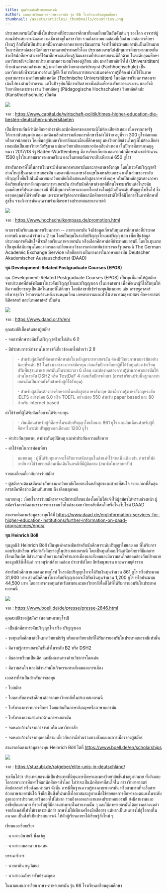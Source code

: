 ```yaml
---
title: ทุนเรียนต่อประเทศเยอรมนี
author: แผนการเรียนภาษา-ภาษาเยอรมัน รุ่น 66 โรงเรียนเตรียมอุดมศึกษา
thumbnail: /assets/articles/_thumbnails/countries.png
---
```


ประเทศเยอรมนีเป็นหนึ่งในประเทศที่มีระบบการศึกษาที่ยอดเยี่ยมเป็นอันดับต้น
ๆ ของโลก อาจารย์ผู้สอนมีประสบการณ์และความเชี่ยวชาญในสาขาวิชา
รวมถึงสภาพแวดล้อมที่เอื้ออำนวยต่อการศึกษาเรียนรู้
อีกทั้งยังเป็นประเทศที่มีความหลากหลายทางวัฒนธรรม
จึงทำให้ประเทศเยอรมันเป็นเป้าหมายในการศึกษาต่อของนักศึกษาจากหลายประเทศทั่วโลก
ประเทศเยอรมนียังมีทุนการศึกษามากมายเพื่อช่วยให้นักศึกษาต่างชาติได้มาศึกษาและเรียนรู้วัฒนธรรมที่ประเทศเยอรมนีอีกด้วย
ในระดับอุดมศึกษา มหาวิทยาลัยจะมีหลายประเภทตามความสนใจของผู้เรียน เช่น
มหาวิทยาลัยทั่วไป (Universitäten) ที่จะเน้นการสอนด้านทฤษฎี
มหาวิทยาลัยวิทยาศาสตร์ประยุกต์ (Fachhochschule)
เป็นมหาวิทยาลัยที่จะเน้นทางด้านปฏิบัติ
ซึ่งการเรียนการสอนจะเน้นองค์ความรู้ที่ต้องนำไปใช้ในภาคอุตสาหกรรม
มหาวิทยาลัยเทคนิค (Technische Universitäten)
ในอดีตการเรียนการสอนจะเน้นไปทางด้านวิศวกรรม
แต่ในปัจจุบันก็มีการเปิดสาขาเพิ่มเติมเพื่อรองรับตลาดแรงงาน
และยังมีวิทยาลัยเฉพาะทาง เช่น วิทยาลัยครู (Pädagogische Hochschulen)
วิทยาลัยศิลปะ (Kunsthochschule) เป็นต้น

![](/assets/articles/ทุนเรียนต่อประเทศเยอรมนี/media/image1.jpg)


จาก :
<https://www.capital.de/wirtschaft-politik/times-higher-education-die-besten-deutschen-universitaeten>

เป็นที่ทราบกันดีว่านักศึกษาต่างชาติและนักศึกษาของเยอรมนีไม่ต้องเสียค่าเทอม
เนื่องจากภาครัฐให้การสนับสนุนค่าเทอม
แต่ต้องเสียค่าธรรมเนียมการศึกษาซึ่งค่าใช้จ่าย อยู่ที่ราว 300 ยูโรต่อเทอม
หรืออาจน้อยกว่า โดยขึ้นอยู่กับมหาวิทยาลัยและเมืองที่ศึกษาอยู่
มหาวิทยาลัยส่วนใหญ่ที่ไม่ต้องเสียค่าเทอมมักเป็นมหาวิทยาลัยรัฐบาล
แต่มหาวิทยาลัยเอกชนจะต้องเสียค่าเทอม (ในปีการศึกษาภาคฤดูหนาว 2017/18 รัฐ
Baden-Württemberg มีการเรียกเก็บค่าเทอมจากนักศึกษาต่างชาติจำนวน 1500
ยูโรในเทอมแรกของภาคเรียน และในเทอมถัดมาจะเก็บเพียงแค่ 650 ยูโร)

สำหรับภาษาที่ใช้ในการเรียนจะมีทั้งภาคภาษาเยอรมันและภาคภาษาอังกฤษ
โดยในระดับปริญญาตรีส่วนใหญ่เป็นภาคภาษาเยอรมัน
และอาจมีภาคภาษาอังกฤษในมหาลัยเอกชน
แต่ในส่วนของระดับปริญญาโทขึ้นไปนั้นมีหลายมหาวิทยาลัยที่เปิดสอนหลักสูตรภาษาอังกฤษ
หรือเป็นหลักสูตรสองภาษา คือเรียนทั้งภาษาอังกฤษและภาษาเยอรมัน
สำหรับนักศึกษาต่างชาติที่สนใจจะมาเรียนต่อในระดับอุดมศึกษาที่ประเทศเยอรมนี
ที่นี่มีทุนการศึกษามากมายโดยส่วนใหญ่มักเป็นระดับปริญญาโทขึ้นไป
ซึ่งครอบคลุมค่าใช้จ่ายทั้งหมด
เพราะภาครัฐต้องการพัฒนานักศึกษาต่างชาติให้ได้มีโอกาสในการศึกษาที่สูงขึ้น
รวมถึงการพัฒนาความร่วมมือระหว่างประเทศและนานาชาติ

![](/assets/articles/ทุนเรียนต่อประเทศเยอรมนี/media/image2.jpg)


จาก : <https://www.hochschulkompass.de/promotion.html>

พวกเรานักเรียนแผนการเรียนภาษา -- ภาษาเยอรมัน
จึงมีข้อมูลเกี่ยวกับทุนการศึกษาต่อที่ประเทศเยอรมนี มาแนะนำจำนวน 2 ทุน
โดยเป็นทุนในระดับปริญญาโทและปริญญาเอก
เพื่อเป็นข้อมูลประกอบการตัดสินใจที่จะเลือกเรียนภาษาเยอรมัน
หรือเลือกศึกษาต่อที่ประเทศเยอรมนี โดยในทุนแรก
เป็นทุนที่สนับสนุนโดยองค์กรแลกเปลี่ยนทางวิชาการแห่งสหพันธ์สาธารณรัฐเยอรมนี
The German Academic Exchange Service
หรือชื่ออย่างเป็นทางการในภาษาเยอรมัน Deutscher Akademischer
Austauschdienst (DAAD)

**ทุน Development-Related Postgraduate Courses (EPOS)**

ทุน Development-Related Postgraduate Courses (EPOS)
เป็นทุนที่มอบให้ผู้สมัครจากประเทศที่กำลังพัฒนาในระดับปริญญาโทและปริญญาเอก
(ในบางสาขา)
เพื่อพัฒนาผู้ที่ได้รับทุนให้มีความเชี่ยวชาญเป็นเลิศในสาขาที่ได้ศึกษา
โดยมีสาขาที่เข้าร่วมทุนมีมากมาย เช่น เศรษฐศาสตร์ บริหารธุรกิจ
วิศวกรรมด้านพลังงานหมุนเวียน เกษตรกรรมและป่าไม้ สาธารณสุขศาสตร์
ศึกษาศาสตร์ นิติศาสตร์ และนิเทศศาสตร์ เป็นต้น

![](/assets/articles/ทุนเรียนต่อประเทศเยอรมนี/media/image3.png)


จาก : <https://www.daad.or.th/en/>

คุณสมบัติเบื้องต้นของผู้สมัคร

\- จบการศึกษาระดับชั้นปริญญาตรีมาไม่เกิน 6 ปี

\- มีประสบการณ์ทำงานในสาขาที่เกี่ยวข้องมาไม่ต่ำกว่า 2 ปี

> \- สำหรับผู้สมัครที่ต้องการศึกษาต่อในหลักสูตรภาษาเยอรมัน
> ต้องมีทักษะภาษาเยอรมันอย่างน้อยที่ระดับ B1 ในช่วงเวลาของการสมัครทุน
> ก่อนเริ่มปีการศึกษาผู้ที่ได้รับทุนต้องเข้าเรียนปรับพื้นฐานภาษาเยอรมันเป็นระยะเวลา
> 6 เดือน และต้องทดสองความรู้ด้านภาษาเยอรมันให้ผ่านในระดับ DSH2 หรือ
> TestDaF 4 ก่อนเริ่มปีการศึกษา
> (การเข้าเรียนปรับพื้นฐานภาษาเยอรมันเป็นภาคบังคับสำหรับผู้ที่ได้รับทุน)
>
> \- สำหรับผู้สมัครต้องการศึกษาต่อในหลักสูตรภาษาอังกฤษ
> ต้องมีความรู้ภาษาอังกฤษระดับ IELTS อย่างน้อย 6.0 หรือ TOEFL อย่างน้อย
> 550 สำหรับ paper based และ 80 สำหรับ internet based

ค่าใช้จ่ายที่ผู้ได้รับคัดเลือกจะได้รับจากทุน

> \- เงินเดือนสำหรับผู้ที่ศึกษาในระดับปริญญาโทเดือนละ 861 ยูโร
> และเงินเดือนสำหรับผู้ที่ศึกษาในระดับปริญญาเอกเดือนละ 1200 ยูโร

\- ค่าประกันสุขภาพ, ค่าประกันอุบัติเหตุ และค่าประกันความเสียหาย

\- ค่าใช้จ่ายในการท่องเที่ยว

> หมายเหตุ :
> ผู้ที่ได้รับทุนอาจจะได้รับการสนับสนุนในด้านค่าใช้จ่ายเพิ่มเติม เช่น
> ค่าเช่าที่พักอาศัย ค่าใช้จ่ายรายเดือนเพิ่มเติมในกรณีที่มีผู้ติดตาม
> (สมาชิกในครอบครัว)

รายละเอียดเกี่ยวกับการรับสมัคร

\- ผู้สมัครจะต้องสมัครเองกับทางมหาวิทยาลัยโดยตรงในหลักสูตรและสาขาที่สนใจ
ระยะเวลาที่สิ้นสุด การสมัครคือช่วงเดือนกันยายน ถึง เดือนตุลาคม

หมายเหตุ :
เงื่อนไขการรับสมัครอาจจะมีการเปลี่ยนแปลงโดยไม่ได้แจ้งให้ผู้สมัครได้ทราบล่วงหน้า
ผู้สมัครจึงควรติดตามข่าวสารทางจากเว็บไซต์ของมหาวิทยาลัยที่สนใจหรือในเว็บไซต์
DAAD

สามารถติดตามข้อมูลของทุนได้ที่
<https://www.daad.de/en/information-services-for-higher-education-institutions/further-information-on-daad-programmes/epos/>

**ทุน Heinrich Böll**

ทุนมูลนิธิ Heinrich Böll
เป็นทุนค่าครองชีพสำหรับนักศึกษาระดับปริญญาโทและเอก
ที่ได้รับการตอบรับเข้าเรียน หรือกำลังศึกษาอยู่ในประเทศเยอรมนี
โดยเป็นทุนที่มอบให้แก่นักศึกษาที่มีผลการเรียนเป็นเลิศ
มีส่วนร่วมหรือความสนใจด้านการเมืองและสังคมและมีความสนใจสอดคล้องกับเป้าหมายของมูลนิธิซึ่งได้แก่
การอนุรักษ์สิ่งแวดล้อม ประชาธิปไตย สิทธิมนุษยชน และความยุติธรรม

สำหรับนักศึกษานอกสหภาพยุโรป ในระดับปริญญาโทจะได้รับเงินทุนจำนวน 861 ยูโร
หรือประมาณ 31,900 บาท ส่วนนักศึกษาในระดับปริญญาเอกจะได้รับเงินทุนจำนวน
1,200 ยูโร หรือประมาณ 44,500 บาท
โดยสามารถขอทุนสำหรับสาขาและมหาวิทยาลัยใดก็ได้ที่ได้รับการยอมรับในประเทศเยอรมนี

![](/assets/articles/ทุนเรียนต่อประเทศเยอรมนี/media/image4.jpeg)


จาก : <https://www.boell.de/de/presse/presse-2846.html>

คุณสมบัติของผู้สมัคร (นอกสหภาพยุโรป)

\- เป็นนักศึกษาระดับปริญญาโท หรือ ปริญญาเอก

\- ขอทุนเพื่อศึกษาต่อในมหาวิทยาลัยรัฐ
หรือมหาวิทยาลัยที่ได้รับการยอมรับในประเทศเยอรมนีเท่านั้น

\- มีความรู้ภาษาเยอรมันขั้นต่ำในระดับ B2 หรือ DSH2

\- มีผลการเรียนเป็นเลิศ และมีผลงานทางด้านวิชาการโดดเด่น

\- มีความสนใจ และมีส่วนร่วมในกิจกรรมทางสังคมและการเมือง

เอกสารที่จำเป็นสำหรับการขอทุน

\- ใบสมัคร

\- ใบตอบรับการเข้าศึกษาต่อจากมหาวิทยาลัยในประเทศเยอรมนี

\- ใบรับรองการจบการศึกษา โดยแปลเป็นภาษาอังกฤษหรือภาษาเยอรมัน

\- ใบรับรองความสามารถด้านภาษาเยอรมัน

\- จดหมายอ้างอิงจากอาจารย์ หรือ มหาวิทยาลัย

\- จดหมายอ้างอิงจากบุคคลที่สาม
เกี่ยวกับการมีส่วนร่วมทางสังคมและการเมืองของผู้สมัคร

สามารถติดตามข้อมูลของทุน Heinrich Böll ได้ที่
<https://www.boell.de/en/scholarships>

![](/assets/articles/ทุนเรียนต่อประเทศเยอรมนี/media/image5.jpg)


จาก : <https://stuzubi.de/ratgeber/elite-unis-in-deutschland/>

จะเห็นได้ว่า
ประเทศเยอรมนีเป็นประเทศที่มีทุนการศึกษาและมหาวิทยาลัยชั้นนำอยู่มากมาย
ทั้งยังมอบโอกาสทางการศึกษาให้แก่นักศึกษาทั่วโลก
ไม่ว่าจะเป็นนักศึกษาที่สนใจใน สาขาวิทยาศาสตร์ ศิลปศาสตร์ หรือสังคมศาสตร์
ดังนั้น การมีพื้นฐานความรู้ทางภาษาเยอรมัน
หรือสามารถที่จะสื่อสารด้วยภาษาเยอรมันได้
จึงถือเป็นสิ่งที่นำมาซึ่งโอกาสและลู่ทางเพื่อใช้ต่อยอดการศึกษาของตนเองในระดับสูงและการประกอบอาชีพออกไปได้มาก
รวมถึงตลาดแรงงานของประเทศเยอรมนี ยังมีสายงานและอาชีพอีกมากมาย
ที่รองรับผู้ที่มีความสามารถในสายงานนั้น ๆ
และใช้ภาษาเยอรมันได้อย่างคล่องแคล่ว จากสิ่งเหล่านี้ทำให้เราตระหนักว่า
ภาษาไม่ใช่เพียงเครื่องมือสื่อสาร แต่หากเป็นหนทางไปสู่โอกาสในอนาคต
เป็นสิ่งที่เปิดประสบการณ์ ให้ตัวผู้เรียนภาษาได้เรียนรู้สิ่งใหม่ ๆ

เขียนและเรียบเรียง

\- นางสาวอินท์นรี มิ่งขวัญ

\- นางสาวกมลลดา นามเสน

บรรณาธิการ

\- นายภาคิน ธนูวัฒนา

\- นางสาวณภัทร ทรัพย์ธนะอุดม

ในนามแผนการเรียนภาษา-ภาษาเยอรมัน รุ่น 66 โรงเรียนเตรียมอุดมศึกษา

